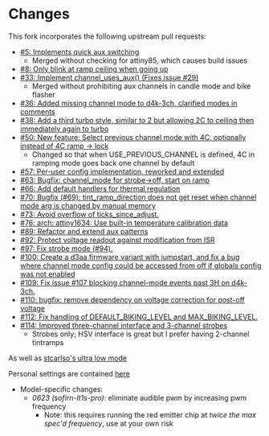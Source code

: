 # Changes

This fork incorporates the following upstream pull requests:

- [#5: Implements quick aux switching](https://github.com/ToyKeeper/anduril/pull/5)
    - Merged without checking for attiny85, which causes build issues
- [#8: Only blink at ramp ceiling when going up](https://github.com/ToyKeeper/anduril/pull/8)
- [#33: Implement channel_uses_aux() (Fixes issue #29)](https://github.com/ToyKeeper/anduril/pull/33)
    - Merged without prohibiting aux channels in candle mode and bike flasher
- [#36: Added missing channel mode to d4k-3ch, clarified modes in comments](https://github.com/ToyKeeper/anduril/pull/36)
- [#38: Add a third turbo style, similar to 2 but allowing 2C to ceiling then immediately again to turbo](https://github.com/ToyKeeper/anduril/pull/38)
- [#50: New feature: Select previous channel mode with 4C, optionally instead of 4C ramp -> lock](https://github.com/ToyKeeper/anduril/pull/50)
    - Changed so that when USE_PREVIOUS_CHANNEL is defined, 4C in ramping mode goes back one channel by default
- [#57: Per-user config implementation, reworked and extended](https://github.com/ToyKeeper/anduril/pull/57)
- [#63: Bugfix: channel_mode for strobe->off, start on ramp](https://github.com/ToyKeeper/anduril/pull/63)
- [#66: Add default handlers for thermal regulation](https://github.com/ToyKeeper/anduril/pull/66)
- [#70: Bugfix (#69): tint_ramp_direction does not get reset when channel mode arg is changed by manual memory](https://github.com/ToyKeeper/anduril/pull/70)
- [#73: Avoid overflow of ticks_since_adjust.](https://github.com/ToyKeeper/anduril/pull/73)
- [#76: arch: attiny1634: Use built-in temperature calibration data](https://github.com/ToyKeeper/anduril/pull/76)
- [#89: Refactor and extend aux patterns](https://github.com/ToyKeeper/anduril/pull/89)
- [#92: Protect voltage readout against modification from ISR](https://github.com/ToyKeeper/anduril/pull/92)
- [#97: Fix strobe mode (#94).](https://github.com/ToyKeeper/anduril/pull/97)
- [#100: Create a d3aa firmware variant with jumpstart, and fix a bug where channel mode config could be accessed from off if globals config was not enabled](https://github.com/ToyKeeper/anduril/pull/100)
- [#109: Fix issue #107 blocking channel-mode events past 3H on d4k-3ch.](https://github.com/ToyKeeper/anduril/pull/109)
- [#110: bugfix: remove dependency on voltage correction for post-off voltage](https://github.com/ToyKeeper/anduril/pull/110)
- [#112: Fix handling of DEFAULT_BIKING_LEVEL and MAX_BIKING_LEVEL.](https://github.com/ToyKeeper/anduril/pull/112)
- [#114: Improved three-channel interface and 3-channel strobes](https://github.com/ToyKeeper/anduril/pull/114)
    - Strobes only; HSV interface is great but I prefer having 2-channel tintramps


As well as [stcarlso's ultra low mode](https://github.com/stcarlso/anduril/tree/ultra-low-mode)


Personal settings are contained [here](../users)
- Model-specific changes:
    - *0623 (sofirn-lt1s-pro)*: eliminate audible pwm by increasing pwm frequency
        - Note: this requires running the red emitter chip at *twice the max spec'd frequency*, use at your own risk
